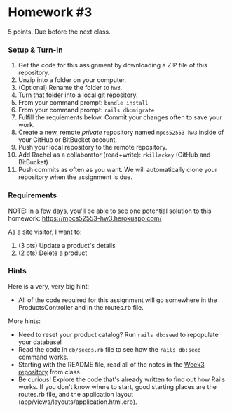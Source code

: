 # Homework #3

5 points.  Due before the next class.

### Setup & Turn-in

1. Get the code for this assignment by downloading a ZIP file of this repository.
2. Unzip into a folder on your computer.
3. (Optional) Rename the folder to `hw3`.
4. Turn that folder into a local git repository.
5. From your command prompt: `bundle install`
5. From your command prompt: `rails db:migrate`
5. Fulfill the requiements below.  Commit your changes often to save your work.
6. Create a new, remote *private* repository named `mpcs52553-hw3` inside of your GitHub or BitBucket account.
7. Push your local repository to the remote repository.
8. Add Rachel as a collaborator (read+write): `rkillackey` (GitHub and BitBucket)
9. Push commits as often as you want.  We will automatically clone your repository when the assignment is due.



### Requirements

NOTE: In a few days, you'll be able to see one potential solution to this homework: https://mpcs52553-hw3.herokuapp.com/

As a site visitor, I want to:

1. (3 pts) Update a product's details
2. (2 pts) Delete a product

### Hints

Here is a very, very big hint:

* All of the code required for this assignment will go somewhere in the ProductsController and in the routes.rb file.

More hints:

* Need to reset your product catalog? Run `rails db:seed` to repopulate your database!
* Read the code in `db/seeds.rb` file to see how the `rails db:seed` command works.
* Starting with the README file, read all of the notes in the [Week3 repository](https://github.com/ucwebdev/week3) from class.  
* Be curious!  Explore the code that's already written to find out how Rails works.  If you don't know where to start, good starting places are the routes.rb file, and the application layout (app/views/layouts/application.html.erb).
